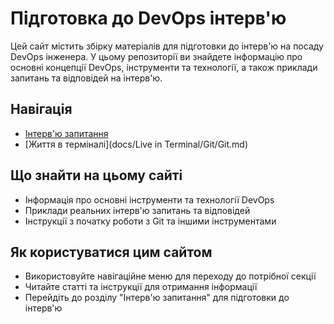 # Підготовка до DevOps інтерв'ю

Цей сайт містить збірку матеріалів для підготовки до інтерв'ю на посаду DevOps інженера. У цьому репозиторії ви знайдете інформацію про основні концепції DevOps, інструменти та технології, а також приклади запитань та відповідей на інтерв'ю.

## Навігація

- [Інтерв'ю запитання](docs/Interview/Middle.md)
- [Життя в терміналі](docs/Live in Terminal/Git/Git.md)

## Що знайти на цьому сайті

- Інформація про основні інструменти та технології DevOps
- Приклади реальних інтерв'ю запитань та відповідей
- Інструкції з початку роботи з Git та іншими інструментами

## Як користуватися цим сайтом

- Використовуйте навігаційне меню для переходу до потрібної секції
- Читайте статті та інструкції для отримання інформації
- Перейдіть до розділу "Інтерв'ю запитання" для підготовки до інтерв'ю
